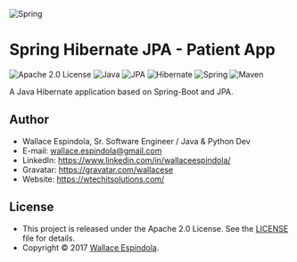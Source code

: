 ![Spring](https://upload.wikimedia.org/wikipedia/commons/thumb/4/44/Spring_Framework_Logo_2018.svg/1200px-Spring_Framework_Logo_2018.svg.png)

# Spring Hibernate JPA - Patient App

![Apache 2.0 License](https://img.shields.io/badge/License-Apache2.0-orange)
![Java](https://img.shields.io/badge/Built_with-Java-blue)
![JPA](https://img.shields.io/badge/Built_with-JPA-teal)
![Hibernate](https://img.shields.io/badge/Powered_by-Hibernate-brown)
![Spring](https://img.shields.io/badge/Powered_by-Spring-green)
![Maven](https://img.shields.io/badge/Powered_by-Maven-purple)

A Java Hibernate application based on Spring-Boot and JPA.

## Author

- Wallace Espindola, Sr. Software Engineer / Java & Python Dev
- E-mail: wallace.espindola@gmail.com
- LinkedIn: https://www.linkedin.com/in/wallaceespindola/
- Gravatar: https://gravatar.com/wallacese
- Website: https://wtechitsolutions.com/

## License

- This project is released under the Apache 2.0 License. See the [LICENSE](LICENSE) file for details.
- Copyright © 2017 [Wallace Espindola](https://github.com/wallaceespindola/).
